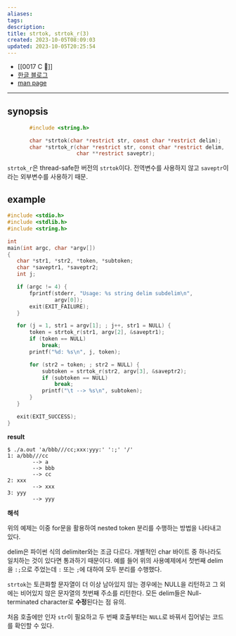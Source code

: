 ```yaml
---
aliases: 
tags: 
description:
title: strtok, strtok_r(3)
created: 2023-10-05T08:09:03
updated: 2023-10-05T20:25:54
---
```

- [[0017 C 🍎]]
- [한글 블로그](https://www.it-note.kr/86)
- [man page](https://man7.org/linux/man-pages/man3/strtok.3.html)
___

## synopsis

```c
       #include <string.h>

       char *strtok(char *restrict str, const char *restrict delim);
       char *strtok_r(char *restrict str, const char *restrict delim,
                      char **restrict saveptr);
```

`strtok_r`은 thread-safe한 버전의 `strtok`이다. 전역변수를 사용하지 않고 `saveptr`이라는 외부변수를 사용하기 때문.

## example

```c
#include <stdio.h>
#include <stdlib.h>
#include <string.h>

int
main(int argc, char *argv[])
{
   char *str1, *str2, *token, *subtoken;
   char *saveptr1, *saveptr2;
   int j;

   if (argc != 4) {
	   fprintf(stderr, "Usage: %s string delim subdelim\n",
			   argv[0]);
	   exit(EXIT_FAILURE);
   }

   for (j = 1, str1 = argv[1]; ; j++, str1 = NULL) {
	   token = strtok_r(str1, argv[2], &saveptr1);
	   if (token == NULL)
		   break;
	   printf("%d: %s\n", j, token);

	   for (str2 = token; ; str2 = NULL) {
		   subtoken = strtok_r(str2, argv[3], &saveptr2);
		   if (subtoken == NULL)
			   break;
		   printf("\t --> %s\n", subtoken);
	   }
   }

   exit(EXIT_SUCCESS);
}
```

**result**

```shell
$ ./a.out 'a/bbb///cc;xxx:yyy:' ':;' '/'
1: a/bbb///cc
		--> a
		--> bbb
		--> cc
2: xxx
		--> xxx
3: yyy
		--> yyy
```

**해석**

위의 예제는 이중 for문을 활용하여 nested token 분리를 수행하는 방법을 나타내고 있다.

delim은 파이썬 식의 delimiter와는 조금 다르다. 개별적인 char 바이트 중 하나라도 일치하는 것이 있다면 통과하기 때문이다. 예를 들어 위의 사용예제에서 첫번째 delim을 `:;`으로 주었는데 `:` 또는 `;`에 대하여 모두 분리를 수행했다. 

`strtok`는 토큰화할 문자열이 더 이상 남아있지 않는 경우에는 NULL을 리턴하고 그 외에는 비어있지 않은 문자열의 첫번째 주소를 리턴한다. 모든 delim들은 Null-terminated character로 **수정**된다는 점 유의.

처음 호출에만 인자 `str`이 필요하고 두 번째 호출부터는 `NULL`로 바꿔서 집어넣는 코드를 확인할 수 있다.
